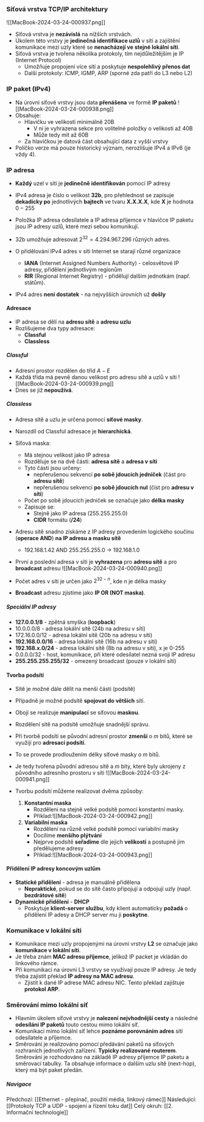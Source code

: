 ### Síťová vrstva TCP/IP architektury
![[MacBook-2024-03-24-000937.png]]
- Síťová vrstva je **nezávislá** na nižších vrstvách.
- Úkolem této vrstvy je **jedinečná identifikace uzlů** v síti a zajištění komunikace mezi uzly které se **nenacházejí ve stejné lokální síti**.
- Síťová vrstva je tvořena několika protokoly, tím nejdůležitějším je IP (Internet Protocol)
	- Umožňuje propojení více sítí a poskytuje **nespolehlivý přenos dat**
	- Další protokoly: ICMP, IGMP, ARP (sporné zda patří do L3 nebo L2)

### IP paket (IPv4)
- Na úrovni síťové vrstvy jsou data **přenášena** ve formě **IP paketů**
![[MacBook-2024-03-24-000938.png]]
- Obsahuje:
	- Hlavičku ve velikosti minimálně 20B
		- V ní je vyhrazena sekce pro volitelné položky o velikosti až 40B
		- Může tedy mít až 60B
	- Za hlavičkou je datová část obsahující data z vyšší vrstvy
- Políčko verze má pouze historický význam, nerozlišuje IPv4 a IPv6 (je vždy 4).

### IP adresa
- **Každý** uzel v síti je **jedinečně identifikován** pomocí IP adresy
- IPv4 adresa je číslo o velikost **32b**, pro přehlednost se zapisuje **dekadicky po** jednotlivých **bajtech** ve tvaru **X.X.X.X**, kde **X** je hodnota $0-255$
- Položka IP adresa odesílatele a IP adresa příjemce v hlavičce IP paketu jsou IP adresy uzlů, které mezi sebou komunikují.

- 32b umožňuje adresovat $2^{32} = 4.294.967.296$ různých adres.

- O přidělování IPv4 adres v síti Internet se starají různé organizace
	- **IANA** (Internet Assigned Numbers Authority) - celosvětové IP adresy, přidělení jednotlivým regionům
	- **RIR** (Regional Internet Registry) - přidělují dalším jednotkám (např. státům).
- IPv4 adres **není dostatek** - na nejvyšších úrovních už **došly**

#### Adresace
- IP adresa se dělí na **adresu sítě** a **adresu uzlu**
- Rozlišujeme dva typy adresace:
	- **Classful**
	- **Classless**

##### Classful
- Adresní prostor rozdělen do tříd $A-E$
- Každá třída má pevně danou velikost pro adresu sítě a uzlů v síti
  ![[MacBook-2024-03-24-000939.png]]
- Dnes se již **nepoužívá**.

##### Classless
- Adresa sítě a uzlu je určena pomocí **síťové masky**.
- Narozdíl od Classful adresace je **hierarchická**.

- Síťová maska:
	- Má stejnou velikost jako IP adresa 
	- Rozděluje se na dvě části: **adresa sítě** a **adresa v síti**
	- Tyto části jsou určeny: 
		- nepřerušenou sekvencí **po sobě jdoucích jedniček** (část pro **adresu sítě**)
		- nepřerušenou sekvencí **po sobě jdoucích nul** (číst pro **adresu v síti**)
	- Počet po sobě jdoucích jedniček se označuje jako **délka masky**
	- Zapisuje se:
		- Stejně jako IP adresa (255.255.255.0)
		- **CIDR** formátu (**/24**)

- Adresu sítě snadno získáme z IP adresy provedením logického součinu (**operace AND**) **na IP adresu a masku sítě**
	- 192.168.1.42 AND 255.255.255.0 $\rightarrow$ 192.168.1.0

- První a poslední adresa v síti je **vyhrazena** pro **adresu sítě** a pro **broadcast** adresu
![[MacBook-2024-03-24-000940.png]]

- Počet adres v síti je určen jako $2^{32-n}$, kde $n$ je délka masky
- **Broadcast** adresu zjistíme jako **IP OR (NOT maska)**.

##### Speciální IP adresy
- **127.0.0.1/8** - zpětná smyška (**loopback**)
- 10.0.0.0/8 - adresa lokální sítě (24b na adresu v síti)
- 172.16.0.0/12 - adresa lokální sítě (20b na adresu v síti)
- **192.168.0.0/16** - adresa lokální sítě (16b na adresu v síti)
- **192.168.x.0/24** - adresa lokální sítě (8b na adresu v síti), x je 0-255
- 0.0.0.0/32 - host, komunikace, při které odesílatel nezná svoji IP adresu
- **255.255.255.255/32** - omezený broadcast (pouze v lokální síti)

#### Tvorba podsítí
- Sítě je možné dále dělit na menší části (podsítě)
- Případně je možné podsítě **spojovat do větších** sítí.
- Obojí se realizuje **manipulací** se síťovou **maskou**.

- Rozdělení sítě na podsítě umožňuje snadnější správu.
- Při tvorbě podsítí se původní adresní prostor **zmenší** o $m$ bitů, které se využijí pro **adresaci podsítí**.
- To se provede prodloužením délky síťové masky o $m$ bitů.
- Je tedy tvořena původní adresou sítě a $m$ bity, které byly ukrojeny z původního adresního prostoru v síti
![[MacBook-2024-03-24-000941.png]]

- Tvorbu podsítí můžeme realizovat dvěma způsoby:
	1. **Konstantní maska**
		- Rozdělení na stejně velké podsítě pomocí konstantní masky.
		- Příklad:![[MacBook-2024-03-24-000942.png]]
	2. **Variabilní maska**
		- Rozdělení na různě velké podsítě pomocí variabilní masky
		- Docílíme **menšího plýtvání**
		- Nejprve podsítě **seřadíme** dle jejich **velikosti** a postupně jim předělujeme adresy
		- Příklad:![[MacBook-2024-03-24-000943.png]]

#### Přidělení IP adresy koncovým uzlům
- **Statické přidělení** - adresa je manuálně přidělena
	- **Nepraktické**, pokud se do sítě často připojují a odpojují uzly (např. **bezdrátové sítě**)
- **Dynamické přidělení** - **DHCP**
	- Poskytuje **klient-server službu**, kdy klient automaticky **požadá** o přidělení IP adesy a DHCP server mu ji **poskytne**.

### Komunikace v lokální síti
- Komunikace mezi uzly propojenými na úrovni vrstvy **L2** se označuje jako **komunikace v lokální síti**.
- Je třeba znám **MAC adresu příjemce**, jelikož IP packet je vkládán do linkového rámce.
- Při komunikaci na úrovni L3 vrstvy se využívají pouze IP adresy. Je tedy třeba zajistit překlad **IP adresy na MAC adresu**.
	- Zjistit k dané IP adrese MAC adresu NIC. Tento překlad zajištuje **protokol ARP**.

### Směrování mimo lokální síť
- Hlavním úkolem síťové vrstvy je **nalezení nejvhodnější cesty** a následné **odesílání IP paketů** touto cestou mimo lokální síť.
- Komunikaci mimo lokální síť lehce **poznáme porovnáním adres** sítí odesílatele a příjemce.
- Směrování je realizováno pomocí předávání paketů na síťových rozhraních jednotlivých zařízení. **Typicky realizované routerem**. Směrování je rozhodováno na základě IP adresy příjemce IP paketu a směrovací tabulky. Ta obsahuje informace o dalším uzlu sítě (next-hop), který má být paket předán.

##### Navigace
Předchozí:  [[Ethernet - přepínač, použití média, linkový rámec]]
Následující: [[Protokoly TCP a UDP - spojení a řízení toku dat]]
Celý okruh: [[2. Informační technologie]]